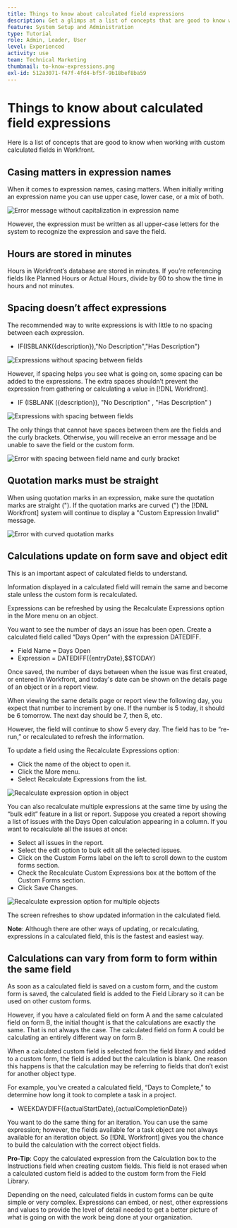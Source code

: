 ```yaml
---
title: Things to know about calculated field expressions
description: Get a glimps at a list of concepts that are good to know when working with custom calculated fields in [!DNL Workfront].
feature: System Setup and Administration
type: Tutorial
role: Admin, Leader, User
level: Experienced
activity: use
team: Technical Marketing
thumbnail: to-know-expressions.png
exl-id: 512a3071-f47f-4fd4-bf5f-9b18bef8ba59
---
```

# Things to know about calculated field expressions

Here is a list of concepts that are good to know when working with custom calculated fields in Workfront.

## Casing matters in expression names

When it comes to expression names, casing matters. When initially writing an expression name you can use upper case, lower case, or a mix of both. 

![Error message without capitalization in expression name](assets/ttk-casingmatters01.png)

However, the expression must be written as all upper-case letters for the system to recognize the expression and save the field. 

 

## Hours are stored in minutes

Hours in Workfront’s database are stored in minutes. If you’re referencing fields like Planned Hours or Actual Hours, divide by 60 to show the time in hours and not minutes. 

## Spacing doesn’t affect expressions

The recommended way to write expressions is with little to no spacing between each expression. 

* IF(ISBLANK({description}),"No Description","Has Description") 

![Expressions without spacing between fields](assets/spacing01.png)

However, if spacing helps you see what is going on, some spacing can be added to the expressions. The extra spaces shouldn’t prevent the expression from gathering or calculating a value in [!DNL Workfront]. 

* IF (ISBLANK ({description}), "No Description" , "Has Description" ) 

![Expressions with spacing between fields](assets/spacing02.png)

The only things that cannot have spaces between them are the fields and the curly brackets. Otherwise, you will receive an error message and be unable to save the field or the custom form. 

![Error with spacing between field name and curly bracket](assets/spacing03.png)

## Quotation marks must be straight

When using quotation marks in an expression, make sure the quotation marks are straight ("). If the quotation marks are curved (") the [!DNL Workfront] system will continue to display a "Custom Expression Invalid" message.

![Error with curved quotation marks](assets/curvedquotes01.png)

## Calculations update on form save and object edit

This is an important aspect of calculated fields to understand.

Information displayed in a calculated field will remain the same and become stale unless the custom form is recalculated. 

Expressions can be refreshed by using the Recalculate Expressions option in the More menu on an object.

You want to see the number of days an issue has been open. Create a calculated field called “Days Open” with the expression DATEDIFF.

* Field Name = Days Open
* Expression = DATEDIFF({entryDate},$$TODAY)
 
Once saved, the number of days between when the issue was first created, or entered in Workfront, and today's date can be shown on the details page of an object or in a report view. 

When viewing the same details page or report view the following day, you expect that number to increment by one. If the number is 5 today, it should be 6 tomorrow. The next day should be 7, then 8, etc. 

However, the field will continue to show 5 every day. The field has to be “re-run,” or recalculated to refresh the information.

To update a field using the Recalculate Expressions option:

* Click the name of the object to open it.
* Click the More menu.
* Select Recalculate Expressions from the list.

![Recalculate expression option in object](assets/recalculate01.png)
 
You can also recalculate multiple expressions at the same time by using the “bulk edit” feature in a list or report. Suppose you created a report showing a list of issues with the Days Open calculation appearing in a column. If you want to recalculate all the issues at once:

* Select all issues in the report.
* Select the edit option to bulk edit all the selected issues.
* Click on the Custom Forms label on the left to scroll down to the custom forms section.
* Check the Recalculate Custom Expressions box at the bottom of the Custom Forms section.
* Click Save Changes.

![Recalculate expression option for multiple objects](assets/recalculate02.png)
 
The screen refreshes to show updated information in the calculated field.

**Note**: Although there are other ways of updating, or recalculating, expressions in a calculated field, this is the fastest and easiest way.

## Calculations can vary from form to form within the same field

As soon as a calculated field is saved on a custom form, and the custom form is saved, the calculated field is added to the Field Library so it can be used on other custom forms. 

However, if you have a calculated field on form A and the same calculated field on form B, the initial thought is that the calculations are exactly the same. That is not always the case. The calculated field on form A could be calculating an entirely different way on form B. 

When a calculated custom field is selected from the field library and added to a custom form, the field is added but the calculation is blank. One reason this happens is that the calculation may be referring to fields that don’t exist for another object type.

For example, you’ve created a calculated field, “Days to Complete,” to determine how long it took to complete a task in a project. 

*  WEEKDAYDIFF({actualStartDate},{actualCompletionDate})

You want to do the same thing for an iteration. You can use the same expression; however, the fields available for a task object are not always available for an iteration object. So [!DNL Workfront] gives you the chance to build the calculation with the correct object fields.

**Pro-Tip**: Copy the calculated expression from the Calculation box to the Instructions field when creating custom fields. This field is not erased when a calculated custom field is added to the custom form from the Field Library. 

Depending on the need, calculated fields in custom forms can be quite simple or very complex. Expressions can embed, or nest, other expressions and values to provide the level of detail needed to get a better picture of what is going on with the work being done at your organization. 

<!--Depending on the need, calculated fields in custom forms can be quite simple or very complex. Expressions can embed, or nest, other expressions and values to provide the level of detail needed to get a better picture of what is going on with the work being done at your organization. 

Most of the examples and exercises in this course have been relatively simple to provide a base understanding of the expressions most commonly used and how to build those expressions in a custom calculated field. 

Now you’re ready to start building your own calculated custom fields.-->

